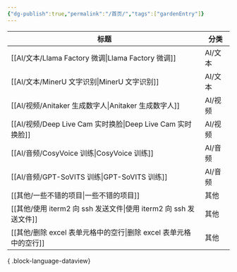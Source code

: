 ```yaml
---
{"dg-publish":true,"permalink":"/首页/","tags":["gardenEntry"]}
---
```


| 标题                                                   | 分类    |
| ---------------------------------------------------- | ----- |
| [[AI/文本/Llama Factory 微调\|Llama Factory 微调]]      | AI/文本 |
| [[AI/文本/MinerU 文字识别\|MinerU 文字识别]]                | AI/文本 |
| [[AI/视频/Anitaker 生成数字人\|Anitaker 生成数字人]]          | AI/视频 |
| [[AI/视频/Deep Live Cam 实时换脸\|Deep Live Cam 实时换脸]]  | AI/视频 |
| [[AI/音频/CosyVoice 训练\|CosyVoice 训练]]              | AI/音频 |
| [[AI/音频/GPT-SoVITS 训练\|GPT-SoVITS 训练]]            | AI/音频 |
| [[其他/一些不错的项目\|一些不错的项目]]                           | 其他    |
| [[其他/使用 iterm2 向 ssh 发送文件\|使用 iterm2 向 ssh 发送文件]] | 其他    |
| [[其他/删除 excel 表单元格中的空行\|删除 excel 表单元格中的空行]]       | 其他    |

{ .block-language-dataview}

